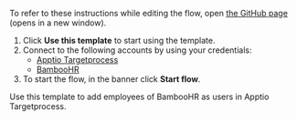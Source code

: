 To refer to these instructions while editing the flow, open [the GitHub page](https://github.com/ot4i/app-connect-templates/blob/main/resources/markdown/Add%20employees%20of%20BambooHR%20as%20users%20in%20Apptio%20Targetprocess_instructions.md) (opens in a new window).

1. Click **Use this template** to start using the template.
2. Connect to the following accounts by using your credentials:
   - [Apptio Targetprocess](https://www.ibm.com/docs/en/app-connect/containers_cd?topic=apps-apptio-targetprocess)
   - [BambooHR](https://www.ibm.com/docs/en/app-connect/containers_cd?topic=apps-bamboohr)   
3. To start the flow, in the banner click **Start flow**.

Use this template to add employees of BambooHR as users in Apptio Targetprocess.